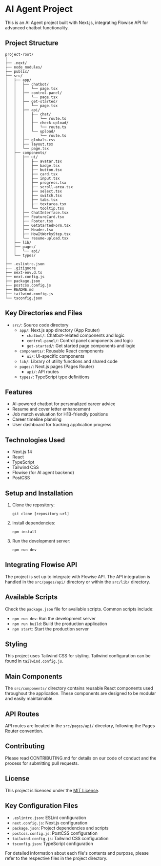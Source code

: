 # AI Agent Project

This is an AI Agent project built with Next.js, integrating Flowise API for advanced chatbot functionality.

## Project Structure

```
project-root/
│
├── .next/
├── node_modules/
├── public/
├── src/
│   ├── app/
│   │   ├── chatbot/
│   │   │   └── page.tsx
│   │   ├── control-panel/
│   │   │   └── page.tsx
│   │   ├── get-started/
│   │   │   └── page.tsx
│   │   ├── api/
│   │   │   ├── chat/
│   │   │   │   └── route.ts
│   │   │   ├── check-upload/
│   │   │   │   └── route.ts
│   │   │   └── upload/
│   │   │       └── route.ts
│   │   ├── globals.css
│   │   ├── layout.tsx
│   │   └── page.tsx
│   ├── components/
│   │   ├── ui/
│   │   │   ├── avatar.tsx
│   │   │   ├── badge.tsx
│   │   │   ├── button.tsx
│   │   │   ├── card.tsx
│   │   │   ├── input.tsx
│   │   │   ├── progress.tsx
│   │   │   ├── scroll-area.tsx
│   │   │   ├── select.tsx
│   │   │   ├── switch.tsx
│   │   │   ├── tabs.tsx
│   │   │   ├── textarea.tsx
│   │   │   └── tooltip.tsx
│   │   ├── ChatInterface.tsx
│   │   ├── FeatureCard.tsx
│   │   ├── Footer.tsx
│   │   ├── GetStartedForm.tsx
│   │   ├── Header.tsx
│   │   ├── HowItWorksStep.tsx
│   │   └── resume-upload.tsx
│   ├── lib/
│   ├── pages/
│   │   └── api/
│   └── types/
│
├── .eslintrc.json
├── .gitignore
├── next-env.d.ts
├── next.config.js
├── package.json
├── postcss.config.js
├── README.md
├── tailwind.config.js
└── tsconfig.json
```

## Key Directories and Files

- `src/`: Source code directory
  - `app/`: Next.js app directory (App Router)
    - `chatbot/`: Chatbot-related components and logic
    - `control-panel/`: Control panel components and logic
    - `get-started/`: Get started page components and logic
  - `components/`: Reusable React components
    - `ui/`: UI-specific components
  - `lib/`: Library of utility functions and shared code
  - `pages/`: Next.js pages (Pages Router)
    - `api/`: API routes
  - `types/`: TypeScript type definitions

## Features

- AI-powered chatbot for personalized career advice
- Resume and cover letter enhancement
- Job match evaluation for H1B-friendly positions
- Career timeline planning
- User dashboard for tracking application progress

## Technologies Used

- Next.js 14
- React
- TypeScript
- Tailwind CSS
- Flowise (for AI agent backend)
- PostCSS

## Setup and Installation

1. Clone the repository:
   ```
   git clone [repository-url]
   ```
2. Install dependencies:
   ```
   npm install
   ```
3. Run the development server:
   ```
   npm run dev
   ```

## Integrating Flowise API

The project is set up to integrate with Flowise API. The API integration is handled in the `src/pages/api/` directory or within the `src/lib/` directory.

## Available Scripts

Check the `package.json` file for available scripts. Common scripts include:

- `npm run dev`: Run the development server
- `npm run build`: Build the production application
- `npm start`: Start the production server

## Styling

This project uses Tailwind CSS for styling. Tailwind configuration can be found in `tailwind.config.js`.

## Main Components

The `src/components/` directory contains reusable React components used throughout the application. These components are designed to be modular and easily maintainable.

## API Routes

API routes are located in the `src/pages/api/` directory, following the Pages Router convention.

## Contributing

Please read CONTRIBUTING.md for details on our code of conduct and the process for submitting pull requests.

## License

This project is licensed under the [MIT License](LICENSE).

## Key Configuration Files

- `.eslintrc.json`: ESLint configuration
- `next.config.js`: Next.js configuration
- `package.json`: Project dependencies and scripts
- `postcss.config.js`: PostCSS configuration
- `tailwind.config.js`: Tailwind CSS configuration
- `tsconfig.json`: TypeScript configuration

For detailed information about each file's contents and purpose, please refer to the respective files in the project directory.
